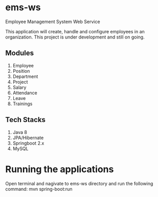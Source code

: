 # ems-ws
Employee Management System Web Service

This application will create, handle and configure employees in an organization. This project is under development and still on going.

Modules
-------
1. Employee
2. Position
3. Department
4. Project
5. Salary
6. Attendance
7. Leave
8. Trainings

Tech Stacks
-------
1. Java 8
2. JPA/Hibernate
3. Springboot 2.x
4. MySQL

Running the applications
========
Open terminal and nagivate to ems-ws directory and run the following command: mvn spring-boot:run
